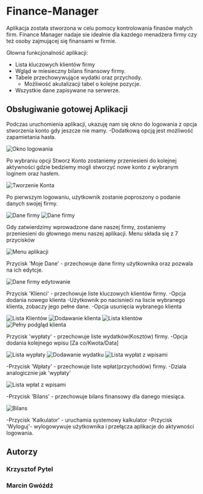 # Finance-Manager

Aplikacja została stworzona w celu pomocy kontrolowania finasów małych firm.
Finance Manager nadaje sie idealnie dla kazdego menadżera firmy czy też osoby zajmującej się finansami w firmie.


Głowna funkcjonalność aplikacji:
- Lista kluczowych klientów firmy
- Wgląd w miesieczny bilans finansowy firmy.
- Tabele przechowywujące wydatki oraz przychody.
    - Możliwość akutalizacji tabel o kolejne pozycje.
- Wszystkie dane zapisywane na serwerze.

## Obsługiwanie gotowej Aplikacji

Podczas uruchomienia aplikacji, ukazuję nam się okno do logowania z opcja stworzenia konto gdy jeszcze nie mamy.
    -Dodatkową opcją jest możliwość zapamietania hasła.
    
![Okno logowania](https://raw.githubusercontent.com/margwokrdzis/Finance-Manager/master/images/1.png)

Po wybraniu opcji Stworz Konto zostaniemy przeniesieni do kolejnej aktywności
gdzie bedziemy mogli stworzyć nowe konto z wybranym loginem oraz hasłem.

![Tworzenie Konta](https://raw.githubusercontent.com/margwokrdzis/Finance-Manager/master/images/2.png)


Po pierwszym logowaniu, użytkownik zostanie poproszony o podanie danych swojej firmy.

![Dane firmy](https://raw.githubusercontent.com/margwokrdzis/Finance-Manager/master/images/3.png)
![Dane firmy](https://raw.githubusercontent.com/margwokrdzis/Finance-Manager/master/images/3.1.png)

Gdy zatwierdzimy wprowadzone dane naszej firmy, zostaniemy przeniesieni do głownego menu naszej aplikacji.
Menu składa się z 7 przycisków

![Menu aplikacji](https://raw.githubusercontent.com/margwokrdzis/Finance-Manager/master/images/4.png)

Przycisk 'Moje Dane' - przechowuje dane firmy użytkownika oraz pozwala na ich edytcje.

![Dane firmy edytowanie](https://raw.githubusercontent.com/margwokrdzis/Finance-Manager/master/images/5.png)

Przycisk 'Klienci' - przechowuje liste kluczowych klientów firmy.
    -Opcja dodania nowego klienta
    -Użytkownik po nacisnieći na liscie wybranego klienta, zobaczy jego pełne dane.
    -Opcja usunięcia wybranego klienta

![Lista Klientów](https://raw.githubusercontent.com/margwokrdzis/Finance-Manager/master/images/6.png)
![Dodawanie klienta](https://raw.githubusercontent.com/margwokrdzis/Finance-Manager/master/images/7.1.png)
![Lista klientów](https://raw.githubusercontent.com/margwokrdzis/Finance-Manager/master/images/7.2.png)
![Pełny podgląd klienta](https://raw.githubusercontent.com/margwokrdzis/Finance-Manager/master/images/7.3.png)
    
Przycisk 'wypłaty' - przechowuje liste wydatków(Kosztów) firmy. 
    -Opcja dodania kolejnego wpisu [Za co/Kwota/Data]
    
![Lista wypłaty](https://raw.githubusercontent.com/margwokrdzis/Finance-Manager/master/images/8.png)
![Dodawanie wydatku](https://raw.githubusercontent.com/margwokrdzis/Finance-Manager/master/images/8.1.png)
![Lista wypłat z wpisami](https://raw.githubusercontent.com/margwokrdzis/Finance-Manager/master/images/8.3.png)

-Przycisk 'Wpłaty' - przechowuje liste wpłat(przychodów) firmy.
    -Dziala analogicznie jak 'wypłaty'
    
![Lista wpłat z wpisami](https://raw.githubusercontent.com/margwokrdzis/Finance-Manager/master/images/9.png)

-Przycisk 'Bilans' - przechowuje bilans finansowy dla danego miesiąca.

![Bilans](https://raw.githubusercontent.com/margwokrdzis/Finance-Manager/master/images/10.png)

-Przycisk 'Kalkulator' - uruchamia systemowy kalkulator
-Przycisk 'Wyloguj'- wylogowywuje użytkownika i przełącza aplikacje do aktywności logowania.

## Autorzy

### Krzysztof Pytel
### Marcin Gwóźdź
